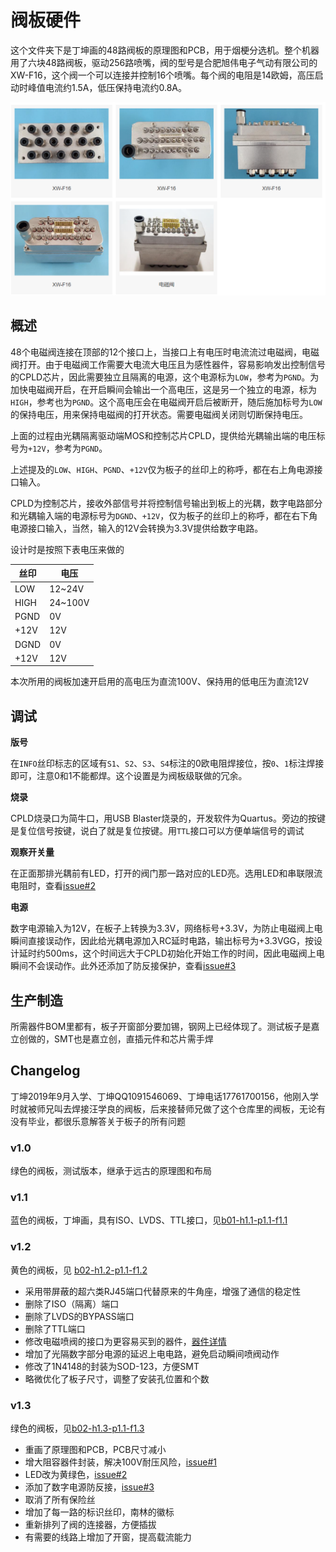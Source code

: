 # 阀板硬件

这个文件夹下是丁坤画的48路阀板的原理图和PCB，用于烟梗分选机。整个机器用了六块48路阀板，驱动256路喷嘴，阀的型号是合肥旭伟电子气动有限公司的XW-F16，这个阀一个可以连接并控制16个喷嘴。每个阀的电阻是14欧姆，高压启动时峰值电流约1.5A，低压保持电流约0.8A。

![image-20211226143651047](README.assets/image-20211226143651047.png)

## 概述

48个电磁阀连接在顶部的12个接口上，当接口上有电压时电流流过电磁阀，电磁阀打开。由于电磁阀工作需要大电流大电压且为感性器件，容易影响发出控制信号的CPLD芯片，因此需要独立且隔离的电源，这个电源标为`LOW`，参考为`PGND`。为加快电磁阀开启，在开启瞬间会输出一个高电压，这是另一个独立的电源，标为`HIGH`，参考也为`PGND`。这个高电压会在电磁阀开启后被断开，随后施加标号为`LOW`的保持电压，用来保持电磁阀的打开状态。需要电磁阀关闭则切断保持电压。

上面的过程由光耦隔离驱动端MOS和控制芯片CPLD，提供给光耦输出端的电压标号为`+12V`，参考为`PGND`。

上述提及的`LOW`、`HIGH`、`PGND`、`+12V`仅为板子的丝印上的称呼，都在右上角电源接口输入。

CPLD为控制芯片，接收外部信号并将控制信号输出到板上的光耦，数字电路部分和光耦输入端的电源标号为`DGND`、`+12V`，仅为板子的丝印上的称呼，都在右下角电源接口输入，当然，输入的12V会转换为3.3V提供给数字电路。

设计时是按照下表电压来做的

| 丝印 | 电压    |
| ---- | ------- |
| LOW  | 12~24V  |
| HIGH | 24~100V |
| PGND | 0V      |
| +12V | 12V     |
| DGND | 0V      |
| +12V | 12V     |

本次所用的阀板加速开启用的高电压为直流100V、保持用的低电压为直流12V

## 调试

**版号**

在`INFO`丝印标志的区域有`S1`、`S2`、`S3`、`S4`标注的0欧电阻焊接位，按`0`、`1`标注焊接即可，注意0和1不能都焊。这个设置是为阀板级联做的冗余。

**烧录**

CPLD烧录口为简牛口，用USB Blaster烧录的，开发软件为Quartus。旁边的按键是复位信号按键，说白了就是复位按键。用`TTL`接口可以方便单端信号的调试

**观察开关量**

在正面那排光耦前有LED，打开的阀门那一路对应的LED亮。选用LED和串联限流电阻时，查看[issue#2](https://github.com/NanjingForestryUniversity/valveboard/issues/2)

**电源**

数字电源输入为12V，在板子上转换为3.3V，网络标号+3.3V，为防止电磁阀上电瞬间直接误动作，因此给光耦电源加入RC延时电路，输出标号为+3.3VGG，按设计延时约500ms，这个时间远大于CPLD初始化开始工作的时间，因此电磁阀上电瞬间不会误动作。此外还添加了防反接保护，查看[issue#3](https://github.com/NanjingForestryUniversity/valveboard/issues/3)

## 生产制造

所需器件BOM里都有，板子开窗部分要加锡，钢网上已经体现了。测试板子是嘉立创做的，SMT也是嘉立创，直插元件和芯片需手焊

## Changelog

丁坤2019年9月入学、丁坤QQ1091546069、丁坤电话17761700156，他刚入学时就被师兄叫去焊接汪学良的阀板，后来接替师兄做了这个仓库里的阀板，无论有没有毕业，都很乐意解答关于板子的所有问题

### v1.0 

绿色的阀板，测试版本，继承于远古的原理图和布局

### v1.1

蓝色的阀板，丁坤画，具有ISO、LVDS、TTL接口，见[b01-h1.1-p1.1-f1.1](https://github.com/NanjingForestryUniversity/valveboard/releases/tag/b01-h1.1-p1.1-f1.1)

### v1.2

黄色的阀板，见 [b02-h1.2-p1.1-f1.2](https://github.com/NanjingForestryUniversity/valveboard/releases/tag/b02-h1.2-p1.1-f1.2)

- 采用带屏蔽的超六类RJ45端口代替原来的牛角座，增强了通信的稳定性
- 删除了ISO（隔离）端口
- 删除了LVDS的BYPASS端口
- 删除了TTL端口
- 修改电磁喷阀的接口为更容易买到的器件，[器件详情](https://detail.tmall.com/item.htm?spm=a230r.1.14.52.2b5b4e50D2a4NS&id=633917290163&ns=1&abbucket=5&skuId=4696862330457)
- 增加了光隔数字部分电源的延迟上电电路，避免启动瞬间喷阀动作
- 修改了1N4148的封装为SOD-123，方便SMT
- 略微优化了板子尺寸，调整了安装孔位置和个数

### v1.3

绿色的阀板，见[b02-h1.3-p1.1-f1.3](https://github.com/NanjingForestryUniversity/valveboard/releases/tag/b02-h1.3-p1.1-f1.3)

- 重画了原理图和PCB，PCB尺寸减小
- 增大阻容器件封装，解决100V耐压风险，[issue#1](https://github.com/NanjingForestryUniversity/valveboard/issues/1)
- LED改为黄绿色，[issue#2](https://github.com/NanjingForestryUniversity/valveboard/issues/2)
- 添加了数字电源防反接，[issue#3](https://github.com/NanjingForestryUniversity/valveboard/issues/3)
- 取消了所有保险丝
- 增加了每一路的标识丝印，南林的徽标
- 重新排列了阀的连接器，方便插拔
- 有需要的线路上增加了开窗，提高载流能力
